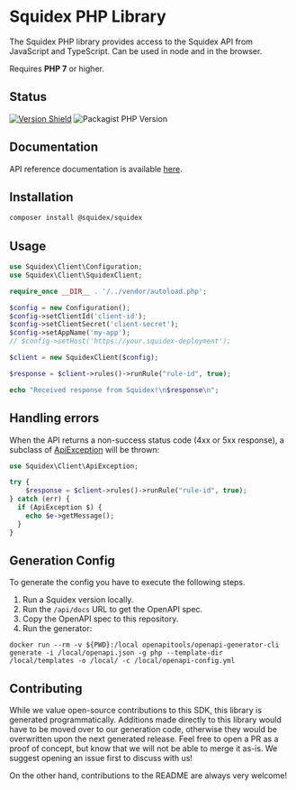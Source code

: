 # Squidex PHP Library

The Squidex PHP library provides access to the Squidex API from JavaScript and TypeScript. Can be used in node and in the browser.

Requires **PHP 7** or higher.


## Status

[![Version Shield](https://img.shields.io/github/v/release/squidex/sdk-php?label=packagist)](https://packagist.org/packages/squidex/squidex)
![Packagist PHP Version](https://img.shields.io/packagist/dependency-v/squidex/squidex/php)

## Documentation

API reference documentation is available [here](https://cloud.squidex.io/api/docs).

## Installation

```bash
composer install @squidex/squidex
```

## Usage

```php
use Squidex\Client\Configuration;
use Squidex\Client\SquidexClient;

require_once __DIR__ . '/../vendor/autoload.php';

$config = new Configuration();
$config->setClientId('client-id');
$config->setClientSecret('client-secret');
$config->setAppName('my-app');
// $config->setHost('https://your.squidex-deployment');

$client = new SquidexClient($config);

$response = $client->rules()->runRule("rule-id", true);

echo "Received response from Squidex!\n$response\n";
```

## Handling errors

When the API returns a non-success status code (4xx or 5xx response), a subclass of [ApiException](https://github.com/Squidex/sdk-php/blob/main/lib/ApiException.php) will be thrown:

```php
use Squidex\Client\ApiException;

try {
    $response = $client->rules()->runRule("rule-id", true);
} catch (err) {
  if (ApiException $) {
    echo $e->getMessage();
  }
}
```

## Generation Config

To generate the config you have to execute the following steps.

1. Run a Squidex version locally.
2. Run the `/api/docs` URL to get the OpenAPI spec.
3. Copy the OpenAPI spec to this repository.
4. Run the generator:

```
docker run --rm -v ${PWD}:/local openapitools/openapi-generator-cli generate -i /local/openapi.json -g php --template-dir  /local/templates -o /local/ -c /local/openapi-config.yml
```

## Contributing

While we value open-source contributions to this SDK, this library is generated programmatically. Additions made directly to this library would have to be moved over to our generation code, otherwise they would be overwritten upon the next generated release. Feel free to open a PR as a proof of concept, but know that we will not be able to merge it as-is. We suggest opening an issue first to discuss with us!

On the other hand, contributions to the README are always very welcome!
